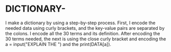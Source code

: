 # DICTIONARY-
I make a dictionary by using a step-by-step process. First, I encode the needed data using curly brackets, and the key-value pairs are separated by the colons. I encode all the 30 terms and its definition. After encoding the 30 terms needed, the next is using the close curly bracket and encoding the a = input("EXPLAIN THE ") and the print(DATA[a]).
